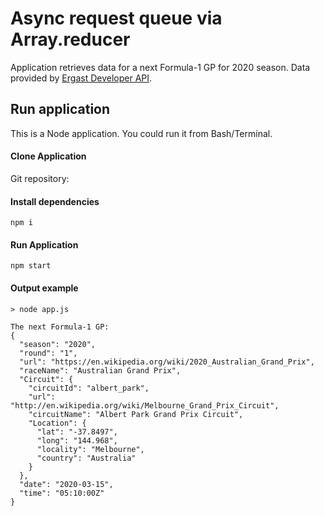 # Async request queue via Array.reducer

Application retrieves data for a next Formula-1 GP for 2020 season.
Data provided by [Ergast Developer API](https://ergast.com/mrd/).

## Run application

This is a Node application. You could run it from Bash/Terminal.

#### Clone Application

Git repository:

#### Install dependencies

```shell
npm i
```

#### Run Application

```shell
npm start
```

#### Output example

```shell
> node app.js

The next Formula-1 GP:
{
  "season": "2020",
  "round": "1",
  "url": "https://en.wikipedia.org/wiki/2020_Australian_Grand_Prix",
  "raceName": "Australian Grand Prix",
  "Circuit": {
    "circuitId": "albert_park",
    "url": "http://en.wikipedia.org/wiki/Melbourne_Grand_Prix_Circuit",
    "circuitName": "Albert Park Grand Prix Circuit",
    "Location": {
      "lat": "-37.8497",
      "long": "144.968",
      "locality": "Melbourne",
      "country": "Australia"
    }
  },
  "date": "2020-03-15",
  "time": "05:10:00Z"
}
```